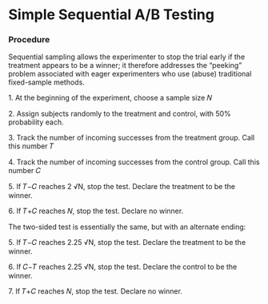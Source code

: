 # Simple Sequential A/B Testing

### Procedure

Sequential sampling allows the experimenter to stop the trial early if the treatment appears to be a winner; it therefore addresses the “peeking” problem associated with eager experimenters who use (abuse) traditional fixed-sample methods.

1\.     At the beginning of the experiment, choose a sample size 𝑁

2\.     Assign subjects randomly to the treatment and control, with 50% probability each.

3\.     Track the number of incoming successes from the treatment group. Call this number 𝑇

4\.     Track the number of incoming successes from the control group. Call this number 𝐶

5\.   If 𝑇−𝐶 reaches 2 √N, stop the test. Declare the treatment to be the winner.

6\.     If 𝑇+𝐶 reaches 𝑁, stop the test. Declare no winner.

The two-sided test is essentially the same, but with an alternate ending:

5\.   If 𝑇−𝐶 reaches 2.25 √N, stop the test. Declare the treatment to be the winner.

6\.   If 𝐶−𝑇 reaches 2.25 √N, stop the test. Declare the control to be the winner.

7\.     If 𝑇+𝐶 reaches 𝑁, stop the test. Declare no winner.
